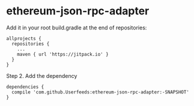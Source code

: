 # ethereum-json-rpc-adapter

Add it in your root build.gradle at the end of repositories:
```
allprojects {
  repositories {
    ...
    maven { url 'https://jitpack.io' }
  }
}
```
  
  
Step 2. Add the dependency
```
dependencies {
  compile 'com.github.Userfeeds:ethereum-json-rpc-adapter:-SNAPSHOT'
}
```
  
